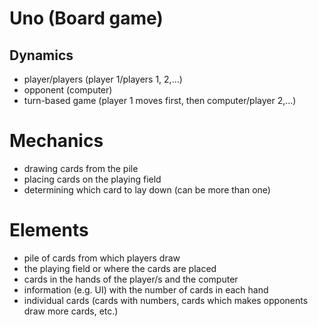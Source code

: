 # Uno (Board game)

## Dynamics
- player/players (player 1/players 1, 2,...)
- opponent (computer)
- turn-based game (player 1 moves first, then computer/player 2,...)

# Mechanics
- drawing cards from the pile
- placing cards on the playing field
- determining which card to lay down (can be more than one)

# Elements
- pile of cards from which players draw
- the playing field or where the cards are placed
- cards in the hands of the player/s and the computer
- information (e.g. UI) with the number of cards in each hand
- individual cards (cards with numbers, cards which makes opponents draw more cards, etc.)